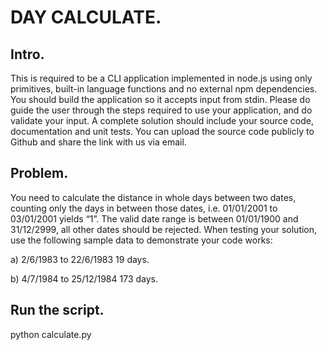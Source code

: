 # DAY CALCULATE. 
## Intro.    
This is required to be a CLI application implemented in node.js using only primitives, built-in language functions and no external npm dependencies. You should build the application so it accepts input from stdin. Please do guide the user through the steps required to use your application, and do validate your input. 
A complete solution should include your source code, documentation and unit tests. You can upload the source code publicly to Github and share the link with us via email. 

## Problem.  
You need to calculate the distance in whole days between two dates, counting only the days in between those dates, i.e. 01/01/2001 to 03/01/2001 yields “1”. The valid date range is between 01/01/1900 and 31/12/2999, all other dates should be rejected. 
When testing your solution, use the following sample data to demonstrate your code works:  

a) 2/6/1983 to 22/6/1983 19 days.

b) 4/7/1984 to 25/12/1984 173 days.  

## Run the script. 
python calculate.py
